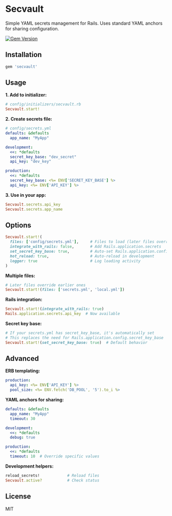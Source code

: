 # Secvault

Simple YAML secrets management for Rails. Uses standard YAML anchors for sharing configuration.

[![Gem Version](https://img.shields.io/gem/v/secvault.svg)](https://rubygems.org/gems/secvault)

## Installation

```ruby
gem 'secvault'
```

## Usage

**1. Add to initializer:**
```ruby
# config/initializers/secvault.rb
Secvault.start!
```

**2. Create secrets file:**
```yaml
# config/secrets.yml
defaults: &defaults
  app_name: "MyApp"

development:
  <<: *defaults
  secret_key_base: "dev_secret"
  api_key: "dev_key"

production:
  <<: *defaults
  secret_key_base: <%= ENV['SECRET_KEY_BASE'] %>
  api_key: <%= ENV['API_KEY'] %>
```

**3. Use in your app:**
```ruby
Secvault.secrets.api_key
Secvault.secrets.app_name
```

## Options

```ruby
Secvault.start!(
  files: ['config/secrets.yml'],     # Files to load (later files override earlier ones)
  integrate_with_rails: false,       # Add Rails.application.secrets
  set_secret_key_base: true,         # Auto-set Rails.application.config.secret_key_base from secrets
  hot_reload: true,                  # Auto-reload in development
  logger: true                       # Log loading activity
)
```

**Multiple files:**
```ruby
# Later files override earlier ones
Secvault.start!(files: ['secrets.yml', 'local.yml'])
```

**Rails integration:**
```ruby
Secvault.start!(integrate_with_rails: true)
Rails.application.secrets.api_key  # Now available
```

**Secret key base:**
```ruby
# If your secrets.yml has secret_key_base, it's automatically set
# This replaces the need for Rails.application.config.secret_key_base
Secvault.start!(set_secret_key_base: true)  # Default behavior
```


## Advanced

**ERB templating:**
```yaml
production:
  api_key: <%= ENV['API_KEY'] %>
  pool_size: <%= ENV.fetch('DB_POOL', '5').to_i %>
```

**YAML anchors for sharing:**
```yaml
defaults: &defaults
  app_name: "MyApp"
  timeout: 30

development:
  <<: *defaults
  debug: true

production:
  <<: *defaults
  timeout: 10  # Override specific values
```

**Development helpers:**
```ruby
reload_secrets!            # Reload files
Secvault.active?           # Check status
```


## License

MIT
